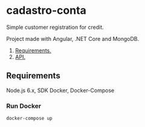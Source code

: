 # cadastro-conta
Simple customer registration for credit.

Project made with Angular, .NET Core and MongoDB.

1. [ Requirements. ](#req)
2. [ API. ](#api)

<a name="req"></a>
## Requirements
Node.js 6.x, SDK Docker, Docker-Compose

### Run Docker
```
docker-compose up
```

